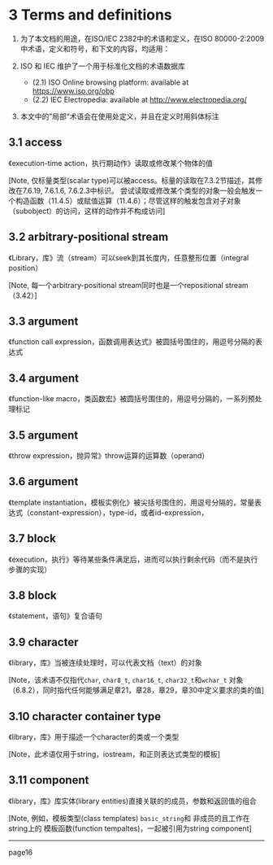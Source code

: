 # 3 Terms and definitions

1. 为了本文档的用途，在ISO/IEC 2382中的术语和定义，在ISO 80000-2:2009中术语，定义和符号，和下文的内容，均适用：
2. ISO 和 IEC 维护了一个用于标准化文档的术语数据库
    - (2.1) ISO Online browsing platform: available at https://www.iso.org/obp
    - (2.2) IEC Electropedia: available at http://www.electropedia.org/

3. 本文中的”局部“术语会在使用处定义，并且在定义时用斜体标注



## 3.1 access

《execution-time action，执行期动作》读取或修改某个物体的值

[Note, 仅标量类型(scalar type)可以被access。标量的读取在7.3.2节描述，其修改在7.6.19, 7.6.1.6, 7.6.2.3中标识。 尝试读取或修改某个类型的对象一般会触发一个构造函数（11.4.5）或赋值运算（11.4.6）；尽管这样的触发包含对子对象（subobject）的访问，这样的动作并不构成访问]



## 3.2 arbitrary-positional stream

《Library，库》流（stream）可以seek到其长度内，任意整形位置（integral position）

[Note, 每一个arbitrary-positional stream同时也是一个repositional stream（3.42）]



## 3.3 argument

《function call expression，函数调用表达式》被圆括号围住的，用逗号分隔的表达式



## 3.4 argument

《function-like macro，类函数宏》被圆括号围住的，用逗号分隔的，一系列预处理标记



## 3.5 argument

《throw expression，抛异常》throw运算的运算数（operand）



## 3.6 argument

《template instantiation，模板实例化》被尖括号围住的，用逗号分隔的，常量表达式（constant-expression），type-id，或者id-expression，



## 3.7 block

《execution，执行》等待某些条件满足后，进而可以执行剩余代码（而不是执行步骤的实现）



## 3.8 block

《statement，语句》复合语句



## 3.9 character

《library，库》当被连续处理时，可以代表文档（text）的对象

[Note，该术语不仅指代`char`, `char8_t`, `char16_t`, `char32_t`和`wchar_t` 对象（6.8.2），同时指代任何能够满足章21，章28，章29，章30中定义要求的类的值]



## 3.10 character container type

《library，库》用于描述一个character的类或一个类型

[Note，此术语仅用于string，iostream，和正则表达式类型的模板]



## 3.11 component

《library，库》库实体(library entities)直接关联的的成员，参数和返回值的组合

[Note, 例如，模板类型(class templates) `basic_string`和 非成员的且工作在string上的 模板函数(function tempaltes)，一起被引用为string component]



---

page16